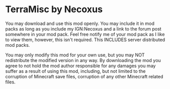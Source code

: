 TerraMisc by Necoxus
================

You may download and use this mod openly. You may include it in mod packs as long
as you include my IGN:Necoxus and a link to the forum post somewhere 
in your mod pack. Feel free notify me of your mod pack as I like to view them, 
however, this isn't required. This INCLUDES server distributed mod packs.

You may only modify this mod for your own use, but you may NOT redistribute the modified 
version in any way. By downloading the mod you agree to not hold the mod author 
responsible for any damages you may suffer as a result of using this mod, including, 
but not limited to the corruption of Minecraft save files, corruption of any other 
Minecraft related files.
